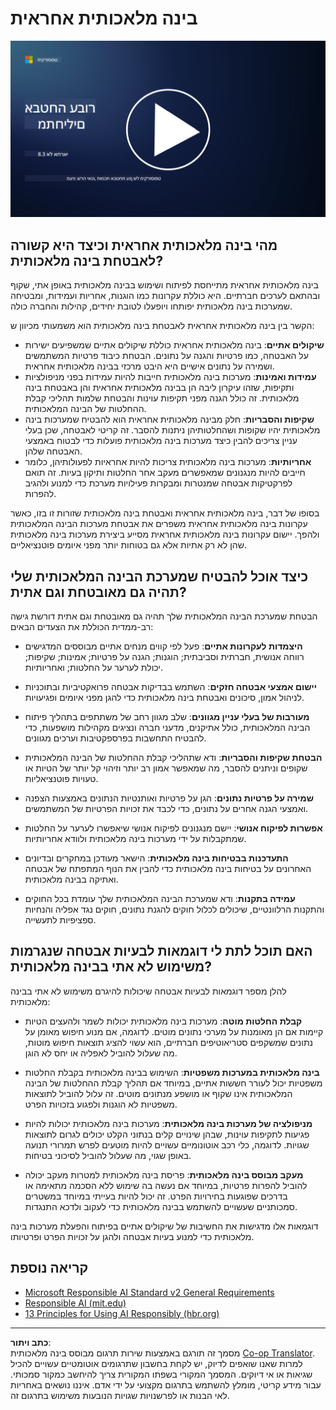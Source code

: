 <!--
CO_OP_TRANSLATOR_METADATA:
{
  "original_hash": "5e9775ee91bde7d44577891d5f11c4c5",
  "translation_date": "2025-09-03T20:47:00+00:00",
  "source_file": "8.3 Responsible AI.md",
  "language_code": "he"
}
-->
# בינה מלאכותית אחראית

[![צפו בסרטון](../../translated_images/8-3_placeholder.9a5623e020ef9751bfd82c06e3014edc976e2b2dc6ac5836571e63873a3c28b4.he.png)](https://learn-video.azurefd.net/vod/player?id=b7517901-8f81-4475-b586-385a361c51e8)

## מהי בינה מלאכותית אחראית וכיצד היא קשורה לאבטחת בינה מלאכותית?

בינה מלאכותית אחראית מתייחסת לפיתוח ושימוש בבינה מלאכותית באופן אתי, שקוף ובהתאם לערכים חברתיים. היא כוללת עקרונות כמו הוגנות, אחריות ועמידות, ומבטיחה שמערכות בינה מלאכותית יפותחו ויופעלו לטובת יחידים, קהילות והחברה כולה.

הקשר בין בינה מלאכותית אחראית לאבטחת בינה מלאכותית הוא משמעותי מכיוון ש:

-   **שיקולים אתיים**: בינה מלאכותית אחראית כוללת שיקולים אתיים שמשפיעים ישירות על האבטחה, כמו פרטיות והגנה על נתונים. הבטחת כיבוד פרטיות המשתמשים ושמירה על נתונים אישיים היא היבט מרכזי בבינה מלאכותית אחראית.
-   **עמידות ואמינות**: מערכות בינה מלאכותית חייבות להיות עמידות בפני מניפולציות ותקיפות, שזהו עיקרון ליבה הן בבינה מלאכותית אחראית והן באבטחת בינה מלאכותית. זה כולל הגנה מפני תקיפות עוינות והבטחת שלמות תהליכי קבלת ההחלטות של הבינה המלאכותית.
-   **שקיפות והסבריות**: חלק מבינה מלאכותית אחראית הוא להבטיח שמערכות בינה מלאכותית יהיו שקופות ושהחלטותיהן ניתנות להסבר. זה קריטי לאבטחה, שכן בעלי עניין צריכים להבין כיצד מערכות בינה מלאכותית פועלות כדי לבטוח באמצעי האבטחה שלהן.
-   **אחריותיות**: מערכות בינה מלאכותית צריכות להיות אחראיות לפעולותיהן, כלומר חייבים להיות מנגנונים שמאפשרים מעקב אחר החלטות ותיקון בעיות. זה תואם לפרקטיקות אבטחה שמנטרות ומבקרות פעילויות מערכת כדי למנוע ולהגיב להפרות.

בסופו של דבר, בינה מלאכותית אחראית ואבטחת בינה מלאכותית שזורות זו בזו, כאשר עקרונות בינה מלאכותית אחראית משפרים את אבטחת מערכות הבינה המלאכותית ולהפך. יישום עקרונות בינה מלאכותית אחראית מסייע ביצירת מערכות בינה מלאכותית שהן לא רק אתיות אלא גם בטוחות יותר מפני איומים פוטנציאליים.

## כיצד אוכל להבטיח שמערכת הבינה המלאכותית שלי תהיה גם מאובטחת וגם אתית?

הבטחת שמערכת הבינה המלאכותית שלך תהיה גם מאובטחת וגם אתית דורשת גישה רב-ממדית הכוללת את הצעדים הבאים:

- **היצמדות לעקרונות אתיים**: פעל לפי קווים מנחים אתיים מבוססים המדגישים רווחה אנושית, חברתית וסביבתית; הוגנות; הגנה על פרטיות; אמינות; שקיפות; יכולת לערער על החלטות; ואחריותיות.

- **יישום אמצעי אבטחה חזקים**: השתמש בבדיקות אבטחה פרואקטיביות ובתוכניות לניהול אמון, סיכונים ואבטחת בינה מלאכותית כדי להגן מפני איומים ופגיעויות.

- **מעורבות של בעלי עניין מגוונים**: שלב מגוון רחב של משתתפים בתהליך פיתוח הבינה המלאכותית, כולל אתיקנים, מדעני חברה ונציגים מקהילות מושפעות, כדי להבטיח התחשבות בפרספקטיבות וערכים מגוונים.

- **הבטחת שקיפות והסבריות**: ודא שתהליכי קבלת ההחלטות של הבינה המלאכותית שקופים וניתנים להסבר, מה שמאפשר אמון רב יותר וזיהוי קל יותר של הטיות או טעויות פוטנציאליות.

- **שמירה על פרטיות נתונים**: הגן על פרטיות ואותנטיות הנתונים באמצעות הצפנה ואמצעי הגנה אחרים על נתונים, כדי לכבד את זכויות הפרטיות של המשתמשים.

- **אפשרות לפיקוח אנושי**: יישם מנגנונים לפיקוח אנושי שיאפשרו לערער על החלטות שמתקבלות על ידי מערכות בינה מלאכותית ולוודא אחריותיות.

- **התעדכנות בבטיחות בינה מלאכותית**: הישאר מעודכן במחקרים ובדיונים האחרונים על בטיחות בינה מלאכותית כדי להבין את הנוף המתפתח של אבטחה ואתיקה בבינה מלאכותית.

- **עמידה בתקנות**: ודא שמערכת הבינה המלאכותית שלך עומדת בכל החוקים והתקנות הרלוונטיים, שיכולים לכלול חוקים להגנת נתונים, חוקים נגד אפליה והנחיות ספציפיות לתעשייה.

## האם תוכל לתת לי דוגמאות לבעיות אבטחה שנגרמות משימוש לא אתי בבינה מלאכותית?

להלן מספר דוגמאות לבעיות אבטחה שיכולות להיגרם משימוש לא אתי בבינה מלאכותית:

- **קבלת החלטות מוטה**: מערכות בינה מלאכותית יכולות לשמר ולהעצים הטיות קיימות אם הן מאומנות על מערכי נתונים מוטים. לדוגמה, אם מנוע חיפוש מאומן על נתונים שמשקפים סטריאוטיפים חברתיים, הוא עשוי להציג תוצאות חיפוש מוטות, מה שעלול להוביל לאפליה או יחס לא הוגן.

- **בינה מלאכותית במערכות משפטיות**: השימוש בבינה מלאכותית בקבלת החלטות משפטיות יכול לעורר חששות אתיים, במיוחד אם תהליך קבלת ההחלטות של הבינה המלאכותית אינו שקוף או מושפע מנתונים מוטים. זה עלול להוביל לתוצאות משפטיות לא הוגנות ולפגוע בזכויות הפרט.

- **מניפולציה של מערכות בינה מלאכותית**: מערכות בינה מלאכותית יכולות להיות פגיעות לתקיפות עוינות, שבהן שינויים קלים בנתוני הקלט יכולים לגרום לתוצאות שגויות. לדוגמה, כלי רכב אוטונומיים עשויים להיות מוטעים לפרש תמרורי תנועה באופן שגוי, מה שעלול להוביל לסיכוני בטיחות.

- **מעקב מבוסס בינה מלאכותית**: פריסת בינה מלאכותית למטרות מעקב יכולה להוביל להפרות פרטיות, במיוחד אם נעשה בה שימוש ללא הסכמה מתאימה או בדרכים שפוגעות בחירויות הפרט. זה יכול להיות בעייתי במיוחד במשטרים סמכותניים שעשויים להשתמש בבינה מלאכותית כדי לעקוב ולדכא התנגדות.

דוגמאות אלו מדגישות את החשיבות של שיקולים אתיים בפיתוח והפעלת מערכות בינה מלאכותית כדי למנוע בעיות אבטחה ולהגן על זכויות הפרט ופרטיותו.

## קריאה נוספת

 - [Microsoft Responsible AI Standard v2 General Requirements](https://query.prod.cms.rt.microsoft.com/cms/api/am/binary/RE5cmFl?culture=en-us&country=us&WT.mc_id=academic-96948-sayoung)
 - [Responsible AI (mit.edu)](https://sloanreview.mit.edu/big-ideas/responsible-ai/)
 - [13 Principles for Using AI Responsibly (hbr.org)](https://hbr.org/2023/06/13-principles-for-using-ai-responsibly)

---

**כתב ויתור**:  
מסמך זה תורגם באמצעות שירות תרגום מבוסס בינה מלאכותית [Co-op Translator](https://github.com/Azure/co-op-translator). למרות שאנו שואפים לדיוק, יש לקחת בחשבון שתרגומים אוטומטיים עשויים להכיל שגיאות או אי דיוקים. המסמך המקורי בשפתו המקורית צריך להיחשב כמקור סמכותי. עבור מידע קריטי, מומלץ להשתמש בתרגום מקצועי על ידי אדם. איננו נושאים באחריות לאי הבנות או לפרשנויות שגויות הנובעות משימוש בתרגום זה.